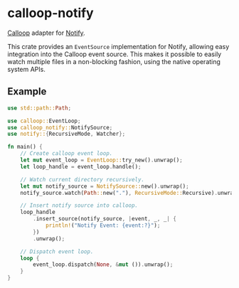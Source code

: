 # calloop-notify

[Calloop] adapter for [Notify].

This crate provides an `EventSource` implementation for Notify, allowing easy
integration into the Calloop event source. This makes it possible to easily
watch multiple files in a non-blocking fashion, using the native operating
system APIs.

[Calloop]: https://github.com/Smithay/calloop
[notify]: https://github.com/notify-rs/notify

## Example

```rust
use std::path::Path;

use calloop::EventLoop;
use calloop_notify::NotifySource;
use notify::{RecursiveMode, Watcher};

fn main() {
    // Create calloop event loop.
    let mut event_loop = EventLoop::try_new().unwrap();
    let loop_handle = event_loop.handle();

    // Watch current directory recursively.
    let mut notify_source = NotifySource::new().unwrap();
    notify_source.watch(Path::new("."), RecursiveMode::Recursive).unwrap();

    // Insert notify source into calloop.
    loop_handle
        .insert_source(notify_source, |event, _, _| {
            println!("Notify Event: {event:?}");
        })
        .unwrap();

    // Dispatch event loop.
    loop {
        event_loop.dispatch(None, &mut ()).unwrap();
    }
}
```
